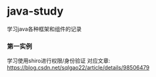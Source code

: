 # java-study
学习java各种框架和组件的记录
### 第一实例
学习使用shiro进行权限/身份验证
对应文章: https://blog.csdn.net/sqlgao22/article/details/98506479
